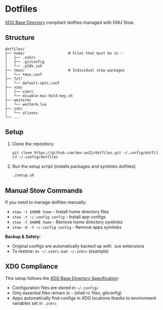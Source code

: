 # Dotfiles

[XDG Base Directory](https://specifications.freedesktop.org/basedir-spec/basedir-spec-latest.html) compliant dotfiles managed with GNU Stow.

## Structure

```
dotfiles/
├── home/                    # Files that must be in ~ 
│   ├── .zshrc
│   ├── .gitconfig
│   └── .p10k.zsh
├── tmux/                    # Individual stow packages
│   └── tmux.conf
├── fzf/
│   └── default-opts.conf
├── vim/
│   ├── vimrc
│   └── disable-mac-hold-key.sh
├── wezterm/
│   └── wezterm.lua
├── zsh/
│   └── aliases
└── ...

```

## Setup

1. Clone the repository:
   ```bash
   git clone https://github.com/dev-ao21/dotfiles.git ~/.config/dotfiles
   cd ~/.config/dotfiles
   ```

2. Run the setup script (installs packages and symlinks dotfiles):
   ```bash
   ./setup.sh
   ```

## Manual Stow Commands

If you need to manage dotfiles manually:
- `stow -t $HOME home` - Install home directory files
- `stow -t ~/.config config` - Install app configs
- `stow -t $HOME home` - Remove home directory symlinks
- `stow -D -t ~/.config config` - Remove apps symlinks

**Backup & Safety:**
- Original configs are automatically backed up with `.bak` extensions
- To restore: `mv ~/.zshrc.bak ~/.zshrc` (example)

## XDG Compliance

This setup follows the [XDG Base Directory Specification](https://specifications.freedesktop.org/basedir-spec/basedir-spec-latest.html):
- Configuration files are stored in `~/.config/`
- Only essential files remain in `~` (shell rc files, gitconfig)
- Apps automatically find configs in XDG locations thanks to environment variables set in `.zshrc`